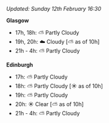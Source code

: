 *Updated: Sunday 12th February 16:30*

**Glasgow**

* 17h, 18h: :partly_sunny: Partly Cloudy
* 19h, 20h: :cloud: Cloudy [:partly_sunny: as of 10h]
* 21h - 4h: :partly_sunny: Partly Cloudy

**Edinburgh**

* 17h: :partly_sunny: Partly Cloudy
* 18h: :partly_sunny: Partly Cloudy [:sunny: as of 10h]
* 19h: :partly_sunny: Partly Cloudy
* 20h: :sunny: Clear [:partly_sunny: as of 10h]
* 21h - 4h: :partly_sunny: Partly Cloudy

